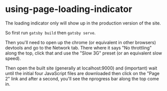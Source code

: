 # using-page-loading-indicator

The loading indicator only will show up in the production version of the site.

So first run `gatsby build` then `gatsby serve`.

Then you'll need to open up the chrome (or equivalent in other browsers)
devtools and go to the Network tab. There where it says "No throttling" along
the top, click that and use the "Slow 3G" preset (or an equivalent slow speed).

Then open the built site (generally at localhost:9000) and (important) wait
until the initial four JavaScript files are downloaded then click on the "Page
2" link and after a second, you'll see the nprogress bar along the top come in.
